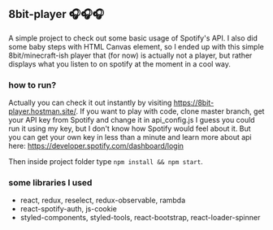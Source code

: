 ## 8bit-player 🎧🎧🎧

A simple project to check out some basic usage of Spotify's API. I also did some baby steps with HTML Canvas element, so I ended up with this simple 8bit/minecraft-ish player that (for now) is actually not a player, but rather displays what you listen to on spotify at the moment in a cool way.

### how to run?
Actually you can check it out instantly by visiting https://8bit-player.hostman.site/.
If you want to play with code, clone master branch, get your API key from Spotify and change it in api_config.js
I guess you could run it using my key, but I don't know how Spotify would feel about it.
But you can get your own key in less than a minute and learn more about api here: https://developer.spotify.com/dashboard/login

Then inside project folder type `npm install && npm start`.

### some libraries I used
- react, redux, reselect, redux-observable, rambda
- react-spotify-auth, js-cookie
- styled-components, styled-tools, react-bootstrap, react-loader-spinner
